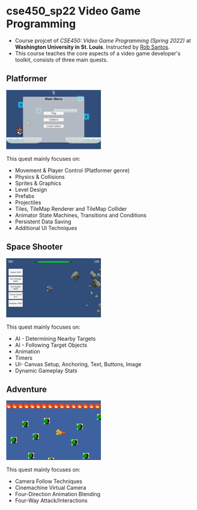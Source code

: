 # cse450_sp22 Video Game Programming
- Course projcet of *CSE450: Video Game Programming (Spring 2022)* at **Washington University in St. Louis**. 
Instructed by [Rob Santos](https://www.linkedin.com/in/robmsantos/).
- This course teaches the core aspects of a video game developer's toolkit, consists of three main quests.

## Platformer
<img src="https://github.com/Junlin-LONG/cse450_sp22/blob/main/scene2.png" width="50%">

This quest mainly focuses on:  
- Movement & Player Control (Platformer genre)  
- Physics & Collisions  
- Sprites & Graphics  
- Level Design  
- Prefabs  
- Projectiles
- Tiles, TileMap Renderer and TileMap Collider
- Animator State Machines, Transitions and Conditions
- Persistent Data Saving
- Additional UI Techniques
     
## Space Shooter
<img src="https://github.com/Junlin-LONG/cse450_sp22/blob/main/scene1.png" width="50%">

This quest mainly focuses on: 
- AI - Determining Nearby Targets
- AI - Following Target Objects
- Animation
- Timers
- UI- Canvas Setup, Anchoring, Text, Buttons, Image
- Dynamic Gameplay Stats

## Adventure
<img src="https://github.com/Junlin-LONG/cse450_sp22/blob/main/scene3.png" width="50%">

This quest mainly focuses on: 
- Camera Follow Techniques
- Cinemachine Virtual Camera
- Four-Direction Animation Blending
- Four-Way Attack/Interactions
